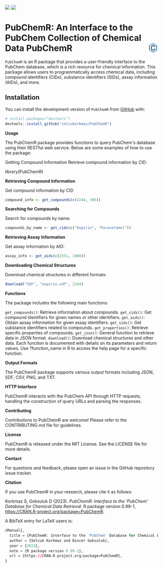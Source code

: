 [![](https://www.r-pkg.org/badges/version/PubChemR)](https://cran.rstudio.com/web/packages/PubChemR/index.html)
[![](https://www.r-pkg.org/badges/last-release/PubChemR?color=orange)](https://cran.rstudio.com/web/packages/PubChemR/index.html)
<!-- [![](https://cranlogs.r-pkg.org/badges/PubChemR)](https://cran.rstudio.com/web/packages/PubChemR/index.html) -->
<!-- [![License: GPL (>= 2)](https://img.shields.io/badge/license-GPL%20(%3E=%202)-blue.svg)](https://cran.r-project.org/web/licenses/GPL-2) -->

# PubChemR: An Interface to the PubChem Collection of Chemical Data PubChemR <img src="man/figures/logo.png" align="right" height="32" />

`PubChemR` is an R package that provides a user-friendly interface to the PubChem database, which is a rich resource for chemical information. This package allows users to programmatically access chemical data, including compound identifiers (CIDs), substance identifiers (SIDs), assay information (AIDs), and more.

## Installation

You can install the development version of `PubChemR` from [GitHub](https://github.com/) with:

```r
# install.packages("devtools")
devtools::install_github("selcukorkmaz/PubChemR")
```

**Usage**

The PubChemR package provides functions to query PubChem's database using their RESTful web service. Below are some examples of how to use the package:

Getting Compound Information
Retrieve compound information by CID:

library(PubChemR)


**Retrieving Compound Information**

Get compound information by CID

```r
compound_info <- get_compounds(c(2244, 305))
```

**Searching for Compounds**

Search for compounds by name:

```r
compounds_by_name <- get_cids(c("Aspirin", "Paracetamol"))
```

**Retrieving Assay Information**

Get assay information by AID:

```r
assay_info <- get_aids(c(2551, 1000))
```

**Downloading Chemical Structures**

Download chemical structures in different formats:

```r
download("SDF", "aspirin.sdf", 2244)
```

**Functions**

The package includes the following main functions:

`get_compounds()`: Retrieve information about compounds.
`get_cids()`: Get compound identifiers for given names or other identifiers.
`get_aids()`: Obtain assay information for given assay identifiers.
`get_sids()`: Get substance identifiers related to compounds.
`get_properties()`: Retrieve specific properties of compounds.
`get_json()`: General function to retrieve data in JSON format.
`download()`: Download chemical structures and other data.
Each function is documented with details on its parameters and return values. Use ?function_name in R to access the help page for a specific function.

**Output Formats**

The PubChemR package supports various output formats including JSON, SDF, CSV, PNG, and TXT.

**HTTP Interface**

PubChemR interacts with the PubChem API through HTTP requests, handling the construction of query URLs and parsing the responses.

**Contributing**

Contributions to PubChemR are welcome! Please refer to the CONTRIBUTING.md file for guidelines.

**License**

PubChemR is released under the MIT License. See the LICENSE file for more details.

**Contact**

For questions and feedback, please open an issue in the GitHub repository issue tracker.

**Citation**

If you use PubChemR in your research, please cite it as follows:

Korkmaz S, Goksuluk D (2023). _PubChemR: Interface to the 'PubChem' Database for Chemical Data Retrieval_. R package version 0.99-1, <https://CRAN.R-project.org/package=PubChemR>.

A BibTeX entry for LaTeX users is:

```r
@Manual{,
  title = {PubChemR: Interface to the 'PubChem' Database for Chemical Data Retrieval},
  author = {Selcuk Korkmaz and Dincer Goksuluk},
  year = {2023},
  note = {R package version 0.99-1},
  url = {https://CRAN.R-project.org/package=PubChemR},
}
```
















